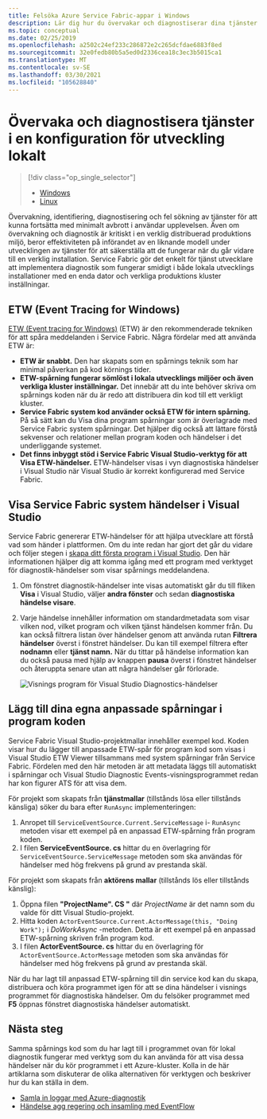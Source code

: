 ```yaml
---
title: Felsöka Azure Service Fabric-appar i Windows
description: Lär dig hur du övervakar och diagnostiserar dina tjänster som skrivs med Microsoft Azure Service Fabric på en lokal utvecklings dator.
ms.topic: conceptual
ms.date: 02/25/2019
ms.openlocfilehash: a2502c24ef233c286872e2c265dcfdae6883f8ed
ms.sourcegitcommit: 32e0fedb80b5a5ed0d2336cea18c3ec3b5015ca1
ms.translationtype: MT
ms.contentlocale: sv-SE
ms.lasthandoff: 03/30/2021
ms.locfileid: "105628840"
---
```

# <a name="monitor-and-diagnose-services-in-a-local-machine-development-setup"></a>Övervaka och diagnostisera tjänster i en konfiguration för utveckling lokalt
> [!div class="op_single_selector"]
> * [Windows](service-fabric-diagnostics-how-to-monitor-and-diagnose-services-locally.md)
> * [Linux](service-fabric-diagnostics-how-to-monitor-and-diagnose-services-locally-linux.md)
> 
> 

Övervakning, identifiering, diagnostisering och fel sökning av tjänster för att kunna fortsätta med minimalt avbrott i användar upplevelsen. Även om övervakning och diagnostik är kritiskt i en verklig distribuerad produktions miljö, beror effektiviteten på införandet av en liknande modell under utvecklingen av tjänster för att säkerställa att de fungerar när du går vidare till en verklig installation. Service Fabric gör det enkelt för tjänst utvecklare att implementera diagnostik som fungerar smidigt i både lokala utvecklings installationer med en enda dator och verkliga produktions kluster inställningar.

## <a name="event-tracing-for-windows"></a>ETW (Event Tracing for Windows)
[ETW (Event tracing for Windows)](/windows/win32/etw/event-tracing-portal) (ETW) är den rekommenderade tekniken för att spåra meddelanden i Service Fabric. Några fördelar med att använda ETW är:

* **ETW är snabbt.** Den har skapats som en spårnings teknik som har minimal påverkan på kod körnings tider.
* **ETW-spårning fungerar sömlöst i lokala utvecklings miljöer och även verkliga kluster inställningar.** Det innebär att du inte behöver skriva om spårnings koden när du är redo att distribuera din kod till ett verkligt kluster.
* **Service Fabric system kod använder också ETW för intern spårning.** På så sätt kan du Visa dina program spårningar som är överlagrade med Service Fabric system spårningar. Det hjälper dig också att lättare förstå sekvenser och relationer mellan program koden och händelser i det underliggande systemet.
* **Det finns inbyggt stöd i Service Fabric Visual Studio-verktyg för att Visa ETW-händelser.** ETW-händelser visas i vyn diagnostiska händelser i Visual Studio när Visual Studio är korrekt konfigurerad med Service Fabric. 

## <a name="view-service-fabric-system-events-in-visual-studio"></a>Visa Service Fabric system händelser i Visual Studio
Service Fabric genererar ETW-händelser för att hjälpa utvecklare att förstå vad som händer i plattformen. Om du inte redan har gjort det går du vidare och följer stegen i [skapa ditt första program i Visual Studio](service-fabric-tutorial-create-dotnet-app.md). Den här informationen hjälper dig att komma igång med ett program med verktyget för diagnostik-händelser som visar spårnings meddelandena.

1. Om fönstret diagnostik-händelser inte visas automatiskt går du till fliken **Visa** i Visual Studio, väljer **andra fönster** och sedan **diagnostiska händelse visare**.
2. Varje händelse innehåller information om standardmetadata som visar vilken nod, vilket program och vilken tjänst händelsen kommer från. Du kan också filtrera listan över händelser genom att använda rutan **Filtrera händelser** överst i fönstret händelser. Du kan till exempel filtrera efter **nodnamn** eller **tjänst namn.** När du tittar på händelse information kan du också pausa med hjälp av knappen **pausa** överst i fönstret händelser och återuppta senare utan att några händelser går förlorade.
   
   ![Visnings program för Visual Studio Diagnostics-händelser](./media/service-fabric-diagnostics-how-to-monitor-and-diagnose-services-locally/DiagEventsExamples2.png)

## <a name="add-your-own-custom-traces-to-the-application-code"></a>Lägg till dina egna anpassade spårningar i program koden
Service Fabric Visual Studio-projektmallar innehåller exempel kod. Koden visar hur du lägger till anpassade ETW-spår för program kod som visas i Visual Studio ETW Viewer tillsammans med system spårningar från Service Fabric. Fördelen med den här metoden är att metadata läggs till automatiskt i spårningar och Visual Studio Diagnostic Events-visningsprogrammet redan har kon figurer ATS för att visa dem.

För projekt som skapats från **tjänstmallar** (tillstånds lösa eller tillstånds känsliga) söker du bara efter `RunAsync` implementeringen:

1. Anropet till `ServiceEventSource.Current.ServiceMessage` i- `RunAsync` metoden visar ett exempel på en anpassad ETW-spårning från program koden.
2. I filen **ServiceEventSource. cs** hittar du en överlagring för `ServiceEventSource.ServiceMessage` metoden som ska användas för händelser med hög frekvens på grund av prestanda skäl.

För projekt som skapats från **aktörens mallar** (tillstånds lös eller tillstånds känslig):

1. Öppna filen **"ProjectName". CS "** där *ProjectName* är det namn som du valde för ditt Visual Studio-projekt.  
2. Hitta koden `ActorEventSource.Current.ActorMessage(this, "Doing Work");` i *DoWorkAsync* -metoden.  Detta är ett exempel på en anpassad ETW-spårning skriven från program kod.  
3. I filen **ActorEventSource. cs** hittar du en överlagring för `ActorEventSource.ActorMessage` metoden som ska användas för händelser med hög frekvens på grund av prestanda skäl.

När du har lagt till anpassad ETW-spårning till din service kod kan du skapa, distribuera och köra programmet igen för att se dina händelser i visnings programmet för diagnostiska händelser. Om du felsöker programmet med **F5** öppnas fönstret diagnostiska händelser automatiskt.

## <a name="next-steps"></a>Nästa steg
Samma spårnings kod som du har lagt till i programmet ovan för lokal diagnostik fungerar med verktyg som du kan använda för att visa dessa händelser när du kör programmet i ett Azure-kluster. Kolla in de här artiklarna som diskuterar de olika alternativen för verktygen och beskriver hur du kan ställa in dem.

* [Samla in loggar med Azure-diagnostik](./service-fabric-diagnostics-event-aggregation-wad.md)
* [Händelse agg regering och insamling med EventFlow](service-fabric-diagnostics-event-aggregation-eventflow.md)
